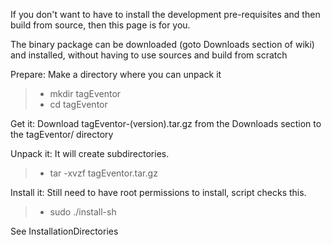 If you don't want to have to install the development pre-requisites and then build from source, then this page is for you.

The binary package can be downloaded (goto Downloads section of wiki) and installed, without having to use sources and build from scratch

Prepare:
Make a directory where you can unpack it
> - mkdir tagEventor
> - cd tagEventor

Get it:
Download tagEventor-(version).tar.gz from the Downloads section to the tagEventor/ directory

Unpack it:
It will create subdirectories.
> - tar -xvzf tagEventor.tar.gz

Install it:
Still need to have root permissions to install, script checks this.
> - sudo ./install-sh

See InstallationDirectories